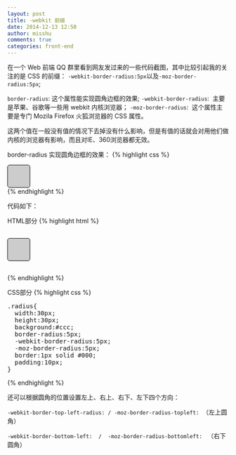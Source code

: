 ```yaml
---
layout: post
title: -webkit 前缀
date: 2014-12-13 12:50
author: misshu
comments: true
categories: front-end
---
```

在一个 Web 前端 QQ 群里看到网友发过来的一些代码截图，其中比较引起我的关注的是 CSS 的前缀：
`-webkit-border-radius:5px`以及`-moz-border-radius:5px`;  

`border-radius`: 这个属性能实现圆角边框的效果;
`-webkit-border-radius`:  主要是苹果、谷歌等一些用 webkit 内核浏览器；
`-moz-border-radius`:  这个属性主要是专门 Mozila Firefox 火狐浏览器的 CSS 属性。

这两个值在一般没有值的情况下去掉没有什么影响，但是有值的话就会对用他们做内核的浏览器有影响，而且对IE、360浏览器都无效。

border-radius 实现圆角边框的效果：
{% highlight css %}
<div class="radius"></div>
<style>
  .radius{
    width:30px;
    height:30px;
    background:#ccc;
    border-radius:5px;
    -webkit-border-radius:5px;
    -moz-border-radius:5px;
    border:1px solid #000;
    padding:10px;
  }
</style>
{% endhighlight %}

代码如下：

HTML部分
{% highlight html %}
<pre class="lang:default decode:true " >
  <div class="radius"></div>
</pre>  
{% endhighlight %}

CSS部分
{% highlight css %}
<pre class="lang:css decode:true " >
.radius{
  width:30px;
  height:30px;
  background:#ccc;
  border-radius:5px;
  -webkit-border-radius:5px;
  -moz-border-radius:5px;
  border:1px solid #000;
  padding:10px;
}</pre> 
{% endhighlight %}

还可以根据圆角的位置设置左上、右上、右下、左下四个方向：

`-webkit-border-top-left-radius: / -moz-border-radius-topleft:`  （左上圆角）

`-webkit-border-bottom-left:  /  -moz-border-radius-bottomleft:`   （右下圆角）

